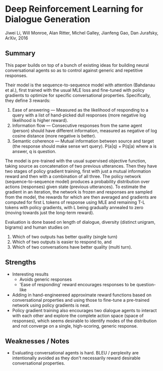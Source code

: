 # Deep Reinforcement Learning for Dialogue Generation

Jiwei Li, Will Monroe, Alan Ritter, Michel Galley, Jianfeng Gao, Dan Jurafsky, ArXiv, 2016

## Summary

This paper builds on top of a bunch of existing ideas for building neural conversational agents so as to control against generic and repetitive responses. 

Their model is the sequence-to-sequence model with attention (Bahdanau et al.), first trained with the usual MLE loss and fine-tuned with policy gradients to optimize for specific conversational properties. Specifically, they define 3 rewards:

1. Ease of answering — Measured as the likelihood of responding to a query with a list of hand-picked dull responses (more negative log likelihood is higher reward). 
2. Information flow — Consecutive responses from the same agent (person) should have different information, measured as negative of log cosine distance (more negative is better).
3. Semantic coherence — Mutual information between source and target (the response should make sense wrt query). P(a|q) + P(q|a) where a is answer, q is question.

The model is pre-trained with the usual supervised objective function, taking source as concatenation of two previous utterances. Then they have two stages of policy gradient training, first with just a mutual information reward and then with a combination of all three. The policy network (sequence-to-sequence model) produces a probability distribution over actions (responses) given state (previous utterances). To estimate the gradient in an iteration, the network is frozen and responses are sampled from the model, the rewards for which are then averaged and gradients are computed for first L tokens of response using MLE and remaining T-L tokens with policy gradients, with L being gradually annealed to zero (moving towards just the long-term reward).

Evaluation is done based on length of dialogue, diversity (distinct unigram, bigrams) and human studies on

1. Which of two outputs has better quality (single turn)
2. Which of two outputs is easier to respond to, and
3. Which of two conversations have better quality (multi turn).

## Strengths

- Interesting results
    - Avoids generic responses
    - 'Ease of responding' reward encourages responses to be question-like
- Adding in hand-engineereed approximate reward functions based on conversational properties and using those to fine-tune a pre-trained network using policy gradients is neat.
- Policy gradient training also encourages two dialogue agents to interact with each other and explore the complete action space (space of responses), which seems desirable to identify modes of the distribution and not converge on a single, high-scoring, generic response.

## Weaknesses / Notes

- Evaluating conversational agents is hard. BLEU / perplexity are intentionally avoided as they don't necessarily reward desirable conversational properties.